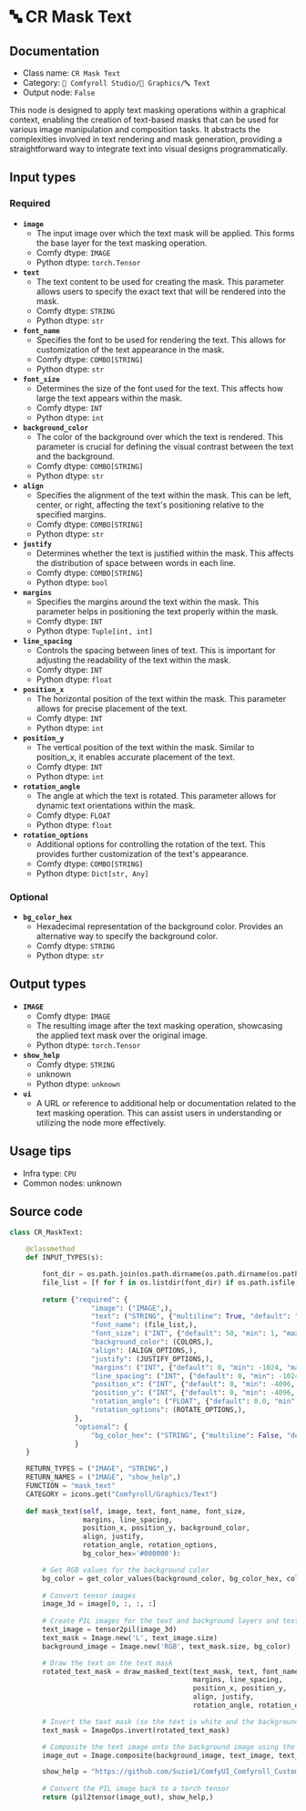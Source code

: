 # 🔤️ CR Mask Text
## Documentation
- Class name: `CR Mask Text`
- Category: `🧩 Comfyroll Studio/👾 Graphics/🔤 Text`
- Output node: `False`

This node is designed to apply text masking operations within a graphical context, enabling the creation of text-based masks that can be used for various image manipulation and composition tasks. It abstracts the complexities involved in text rendering and mask generation, providing a straightforward way to integrate text into visual designs programmatically.
## Input types
### Required
- **`image`**
    - The input image over which the text mask will be applied. This forms the base layer for the text masking operation.
    - Comfy dtype: `IMAGE`
    - Python dtype: `torch.Tensor`
- **`text`**
    - The text content to be used for creating the mask. This parameter allows users to specify the exact text that will be rendered into the mask.
    - Comfy dtype: `STRING`
    - Python dtype: `str`
- **`font_name`**
    - Specifies the font to be used for rendering the text. This allows for customization of the text appearance in the mask.
    - Comfy dtype: `COMBO[STRING]`
    - Python dtype: `str`
- **`font_size`**
    - Determines the size of the font used for the text. This affects how large the text appears within the mask.
    - Comfy dtype: `INT`
    - Python dtype: `int`
- **`background_color`**
    - The color of the background over which the text is rendered. This parameter is crucial for defining the visual contrast between the text and the background.
    - Comfy dtype: `COMBO[STRING]`
    - Python dtype: `str`
- **`align`**
    - Specifies the alignment of the text within the mask. This can be left, center, or right, affecting the text's positioning relative to the specified margins.
    - Comfy dtype: `COMBO[STRING]`
    - Python dtype: `str`
- **`justify`**
    - Determines whether the text is justified within the mask. This affects the distribution of space between words in each line.
    - Comfy dtype: `COMBO[STRING]`
    - Python dtype: `bool`
- **`margins`**
    - Specifies the margins around the text within the mask. This parameter helps in positioning the text properly within the mask.
    - Comfy dtype: `INT`
    - Python dtype: `Tuple[int, int]`
- **`line_spacing`**
    - Controls the spacing between lines of text. This is important for adjusting the readability of the text within the mask.
    - Comfy dtype: `INT`
    - Python dtype: `float`
- **`position_x`**
    - The horizontal position of the text within the mask. This parameter allows for precise placement of the text.
    - Comfy dtype: `INT`
    - Python dtype: `int`
- **`position_y`**
    - The vertical position of the text within the mask. Similar to position_x, it enables accurate placement of the text.
    - Comfy dtype: `INT`
    - Python dtype: `int`
- **`rotation_angle`**
    - The angle at which the text is rotated. This parameter allows for dynamic text orientations within the mask.
    - Comfy dtype: `FLOAT`
    - Python dtype: `float`
- **`rotation_options`**
    - Additional options for controlling the rotation of the text. This provides further customization of the text's appearance.
    - Comfy dtype: `COMBO[STRING]`
    - Python dtype: `Dict[str, Any]`
### Optional
- **`bg_color_hex`**
    - Hexadecimal representation of the background color. Provides an alternative way to specify the background color.
    - Comfy dtype: `STRING`
    - Python dtype: `str`
## Output types
- **`IMAGE`**
    - Comfy dtype: `IMAGE`
    - The resulting image after the text masking operation, showcasing the applied text mask over the original image.
    - Python dtype: `torch.Tensor`
- **`show_help`**
    - Comfy dtype: `STRING`
    - unknown
    - Python dtype: `unknown`
- **`ui`**
    - A URL or reference to additional help or documentation related to the text masking operation. This can assist users in understanding or utilizing the node more effectively.
## Usage tips
- Infra type: `CPU`
- Common nodes: unknown


## Source code
```python
class CR_MaskText:

    @classmethod
    def INPUT_TYPES(s):

        font_dir = os.path.join(os.path.dirname(os.path.dirname(os.path.realpath(__file__))), "fonts")       
        file_list = [f for f in os.listdir(font_dir) if os.path.isfile(os.path.join(font_dir, f)) and f.lower().endswith(".ttf")]
                      
        return {"required": {
                    "image": ("IMAGE",),
                    "text": ("STRING", {"multiline": True, "default": "text"}),
                    "font_name": (file_list,),
                    "font_size": ("INT", {"default": 50, "min": 1, "max": 1024}),
                    "background_color": (COLORS,),
                    "align": (ALIGN_OPTIONS,),
                    "justify": (JUSTIFY_OPTIONS,),
                    "margins": ("INT", {"default": 0, "min": -1024, "max": 1024}),
                    "line_spacing": ("INT", {"default": 0, "min": -1024, "max": 1024}),
                    "position_x": ("INT", {"default": 0, "min": -4096, "max": 4096}),
                    "position_y": ("INT", {"default": 0, "min": -4096, "max": 4096}),
                    "rotation_angle": ("FLOAT", {"default": 0.0, "min": -360.0, "max": 360.0, "step": 0.1}),
                    "rotation_options": (ROTATE_OPTIONS,),             
                },
                "optional": {
                    "bg_color_hex": ("STRING", {"multiline": False, "default": "#000000"})
                }         
    }

    RETURN_TYPES = ("IMAGE", "STRING",)
    RETURN_NAMES = ("IMAGE", "show_help",)
    FUNCTION = "mask_text"
    CATEGORY = icons.get("Comfyroll/Graphics/Text")
    
    def mask_text(self, image, text, font_name, font_size,
                  margins, line_spacing, 
                  position_x, position_y, background_color, 
                  align, justify,
                  rotation_angle, rotation_options,
                  bg_color_hex='#000000'):

        # Get RGB values for the background color
        bg_color = get_color_values(background_color, bg_color_hex, color_mapping)   
   
        # Convert tensor images
        image_3d = image[0, :, :, :]
            
        # Create PIL images for the text and background layers and text mask
        text_image = tensor2pil(image_3d)        
        text_mask = Image.new('L', text_image.size)
        background_image = Image.new('RGB', text_mask.size, bg_color)        

        # Draw the text on the text mask
        rotated_text_mask = draw_masked_text(text_mask, text, font_name, font_size,
                                             margins, line_spacing,
                                             position_x, position_y,
                                             align, justify,
                                             rotation_angle, rotation_options)

        # Invert the text mask (so the text is white and the background is black)
        text_mask = ImageOps.invert(rotated_text_mask)        

        # Composite the text image onto the background image using the inverted text mask        
        image_out = Image.composite(background_image, text_image, text_mask)

        show_help = "https://github.com/Suzie1/ComfyUI_Comfyroll_CustomNodes/wiki/Text-Nodes#cr-mask-text"
        
        # Convert the PIL image back to a torch tensor
        return (pil2tensor(image_out), show_help,)

```
